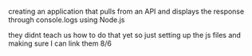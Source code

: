 creating an application that pulls from an API and displays the response through console.logs using Node.js

they didnt teach us how to do that yet so just setting up the js files and making sure I can link them 8/6 